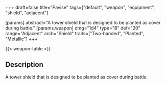 +++
draft=false
title="Pavise"
tags=["default", "weapon", "equipment", "shield", "adjacent"]

[params]
  abstract="A tower shield that is designed to be planted as cover during battle."
  [params.weapon]
    dmg="1d4"
    type="B"
    def="20"
    range="Adjacent"
    arch="Shield"
    traits=["Two-handed", "Planted", "Metallic"]
+++

{{< weapon-table >}}

## Description
A tower shield that is designed to be planted as cover during battle.
